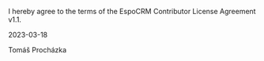 I hereby agree to the terms of the EspoCRM Contributor License Agreement v1.1.

2023-03-18

Tomáš Procházka
